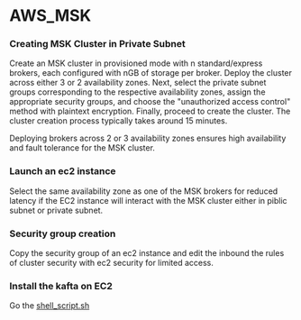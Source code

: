 # AWS_MSK
### Creating MSK Cluster in Private Subnet
Create an MSK cluster in provisioned mode with n standard/express brokers, each configured with nGB of storage per broker. Deploy the cluster across either 3 or 2 availability zones. Next, select the private subnet groups corresponding to the respective availability zones, assign the appropriate security groups, and choose the "unauthorized access control" method with plaintext encryption. Finally, proceed to create the cluster.
The cluster creation process typically takes around 15 minutes.

Deploying brokers across 2 or 3 availability zones ensures high availability and fault tolerance for the MSK cluster. 

### Launch an ec2 instance
Select the same availability zone as one of the MSK brokers for reduced latency if the EC2 instance will interact with the MSK cluster either in piblic subnet or private subnet.

### Security group creation 
Copy the security group of an ec2 instance and edit the inbound the rules of cluster security with ec2 security for limited access.

### Install the kafta on EC2
Go the [shell_script.sh](shell_script.sh)

